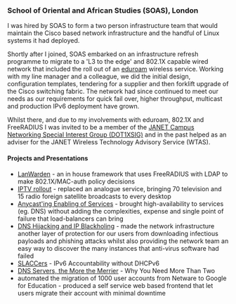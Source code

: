 ### School of Oriental and African Studies (SOAS), London

I was hired by SOAS to form a two person infrastructure team that would maintain the Cisco based network infrastructure and the handful of Linux systems it had deployed.

Shortly after I joined, SOAS embarked on an infrastructure refresh programme to migrate to a 'L3 to the edge' and 802.1X capable wired network that included the roll out of an [eduroam](https://eduroam.org/) wireless service. Working with my line manager and a colleague, we did the initial design, configuration templates, tendering for a supplier and then forklift upgrade of the Cisco switching fabric. The network had since continued to meet our needs as our requirements for quick fail over, higher throughput, multicast and production IPv6 deployment have grown.

Whilst there, and due to my involvements with eduroam, 802.1X and FreeRADIUS I was invited to be a member of the [JANET Campus Networking Special Interest Group (DOT1XSIG)](https://community.jisc.ac.uk/library/advisory-services/ieee-8021x-implementation-janet-connected-organisations) and in the past helped as an adviser for the JANET Wireless Technology Advisory Service (WTAS).

#### Projects and Presentations

 * [LanWarden](https://webmedia.company.ja.net/content/documents/shared/networkshop080408/clouter-lanwarden.pdf) - an in house framework that uses FreeRADIUS with LDAP to make 802.1X/MAC-auth policy decisions
 * [IPTV rollout](https://web.archive.org/web/20201001132138/https://www.soas.ac.uk/itsupport/iptv/) - replaced an analogue service, bringing 70 television and 15 radio foreign satellite broadcasts to every desktop
 * [Anycast'ing Enabling of Services](https://github.com/jimdigriz/ospf-ha-anycast) - brought high-availability to services (eg. DNS) without adding the complexities, expense and single point of failure that load-balancers can bring
 * [DNS Hijacking and IP Blackholing](https://github.com/jimdigriz/network-layer-protection) - made the network infrastructure another layer of protection for our users from downloading infectious payloads and phishing attacks whilst also providing the network team an easy way to discover the many instances that anti-virus software had failed
 * [SLACCers](https://github.com/jimdigriz/slaacer) - IPv6 Accountability without DHCPv6
 * [DNS Servers, the More the Merrier](https://webmedia.company.ja.net/content/documents/shared/networkshop300310/clouter_dnsserversthemorethemerrier.pdf) - Why You Need More Than Two
 * automated the migration of 1000 user accounts from Netware to Google for Education - produced a self service web based frontend that let users migrate their account with minimal downtime
